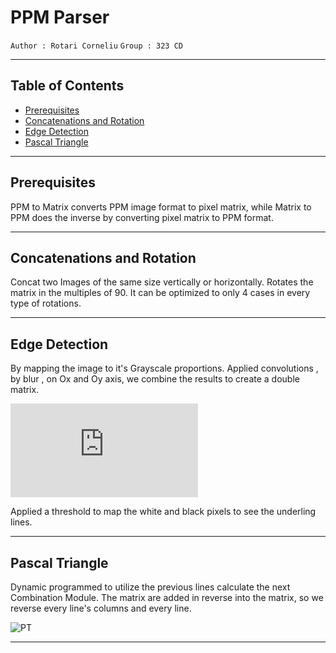 # PPM Parser

`Author : Rotari Corneliu` `Group : 323 CD`

___

## Table of Contents

- [Prerequisites](#prerequisites)
- [Concatenations and Rotation](#concatenations-and-rotation)
- [Edge Detection](#edge-detection)
- [Pascal Triangle](#pascal-triangle)

___

## Prerequisites

PPM to Matrix converts PPM image format to pixel matrix, while Matrix to PPM does the inverse by converting pixel matrix to PPM format.

___

## Concatenations and Rotation

Concat two Images of the same size vertically or horizontally.
Rotates the matrix in the multiples of 90. It can be optimized to only 4 cases in every type of rotations.

___

## Edge Detection

By mapping the image to it's Grayscale proportions.
Applied convolutions , by blur , on Ox and Oy axis, we combine the results to create a double matrix.

![](https://ocw.cs.pub.ro/ppcarte/lib/exe/fetch.php?cache=&media=pp:2023:convolution.gif)

Applied a threshold to map the white and black pixels to see the underling lines.

___

## Pascal Triangle

Dynamic programmed to utilize the previous lines calculate the next Combination Module.
The matrix are added in reverse into the matrix, so we reverse every line's columns and every line.


<img style="background-color: white" src="https://ocw.cs.pub.ro/ppcarte/lib/exe/fetch.php?cache=&media=pp:2023:hw1_pascal_visualization.png" alt="PT">

___
